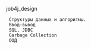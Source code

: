 job4j_design


     Структуры данных и алгоритмы.
     Ввод-вывод
     SQL, JDBC
     Garbage Collection
     ООД